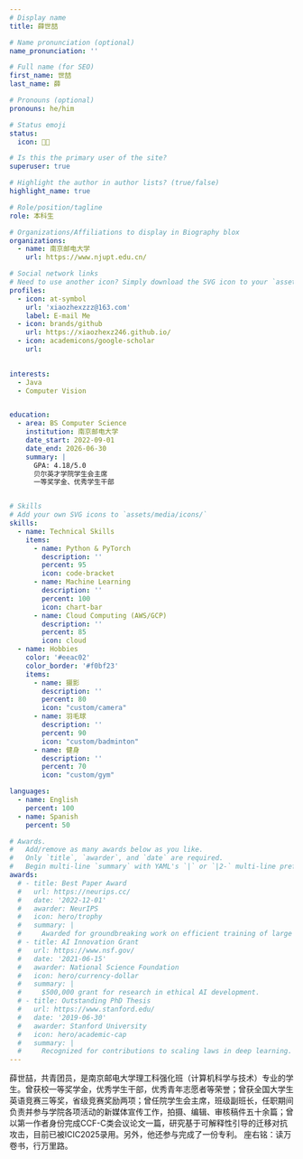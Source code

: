 ```yaml
---
# Display name
title: 薛世喆

# Name pronunciation (optional)
name_pronunciation: ''

# Full name (for SEO)
first_name: 世喆
last_name: 薛

# Pronouns (optional)
pronouns: he/him

# Status emoji
status:
  icon: 🥳🎸

# Is this the primary user of the site?
superuser: true

# Highlight the author in author lists? (true/false)
highlight_name: true

# Role/position/tagline
role: 本科生

# Organizations/Affiliations to display in Biography blox
organizations:
  - name: 南京邮电大学
    url: https://www.njupt.edu.cn/

# Social network links
# Need to use another icon? Simply download the SVG icon to your `assets/media/icons/` folder.
profiles:
  - icon: at-symbol
    url: 'xiaozhexzzz@163.com'
    label: E-mail Me
  - icon: brands/github
    url: https://xiaozhexz246.github.io/
  - icon: academicons/google-scholar
    url: 
  

interests:
  - Java
  - Computer Vision


education:
  - area: BS Computer Science
    institution: 南京邮电大学
    date_start: 2022-09-01
    date_end: 2026-06-30
    summary: |
      GPA: 4.18/5.0
      贝尔英才学院学生会主席
      一等奖学金、优秀学生干部


# Skills
# Add your own SVG icons to `assets/media/icons/`
skills:
  - name: Technical Skills
    items:
      - name: Python & PyTorch
        description: ''
        percent: 95
        icon: code-bracket
      - name: Machine Learning
        description: ''
        percent: 100
        icon: chart-bar
      - name: Cloud Computing (AWS/GCP)
        description: ''
        percent: 85
        icon: cloud
  - name: Hobbies
    color: '#eeac02'
    color_border: '#f0bf23'
    items:
      - name: 摄影
        description: ''
        percent: 80
        icon: "custom/camera"
      - name: 羽毛球
        description: ''
        percent: 90
        icon: "custom/badminton"
      - name: 健身
        description: ''
        percent: 70
        icon: "custom/gym"

languages:
  - name: English
    percent: 100
  - name: Spanish
    percent: 50

# Awards.
#   Add/remove as many awards below as you like.
#   Only `title`, `awarder`, and `date` are required.
#   Begin multi-line `summary` with YAML's `|` or `|2-` multi-line prefix and indent 2 spaces below.
awards:
  # - title: Best Paper Award
  #   url: https://neurips.cc/
  #   date: '2022-12-01'
  #   awarder: NeurIPS
  #   icon: hero/trophy
  #   summary: |
  #     Awarded for groundbreaking work on efficient training of large models.
  # - title: AI Innovation Grant
  #   url: https://www.nsf.gov/
  #   date: '2021-06-15'
  #   awarder: National Science Foundation
  #   icon: hero/currency-dollar
  #   summary: |
  #     $500,000 grant for research in ethical AI development.
  # - title: Outstanding PhD Thesis
  #   url: https://www.stanford.edu/
  #   date: '2019-06-30'
  #   awarder: Stanford University
  #   icon: hero/academic-cap
  #   summary: |
  #     Recognized for contributions to scaling laws in deep learning.
---
```


薛世喆，共青团员，是南京邮电大学理工科强化班（计算机科学与技术）专业的学生。曾获校一等奖学金，优秀学生干部，优秀青年志愿者等荣誉；曾获全国大学生英语竞赛三等奖，省级竞赛奖励两项；曾任院学生会主席，班级副班长，任职期间负责并参与学院各项活动的新媒体宣传工作，拍摄、编辑、审核稿件五十余篇；曾以第一作者身份完成CCF-C类会议论文一篇，研究基于可解释性引导的迁移对抗攻击，目前已被ICIC2025录用。另外，他还参与完成了一份专利。
座右铭：读万卷书，行万里路。
